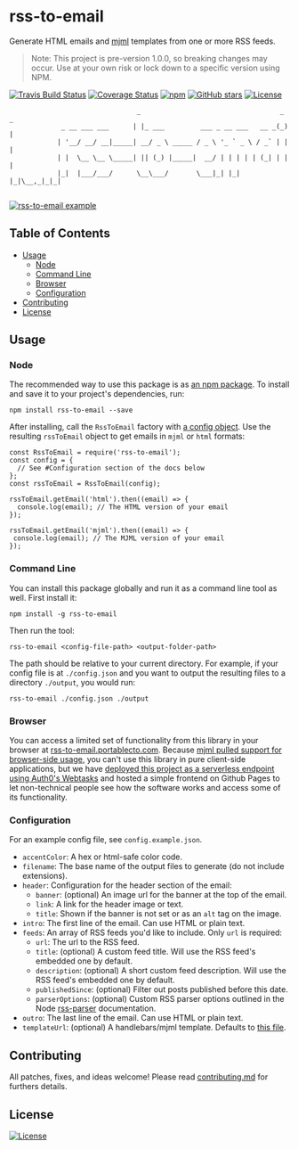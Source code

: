 # rss-to-email

Generate HTML emails and [mjml](https://mjml.io/) templates from one or more RSS feeds.

> Note: This project is pre-version 1.0.0, so breaking changes may occur. Use at your own risk or lock down to a specific version using NPM. 

[![Travis Build Status](https://travis-ci.org/portable-cto/rss-to-email.png?branch=master)](https://travis-ci.org/portable-cto/rss-to-email)
[![Coverage Status](https://coveralls.io/repos/github/portable-cto/rss-to-email/badge.svg)](https://coveralls.io/github/portable-cto/rss-to-email)
[![npm](https://img.shields.io/npm/v/rss-to-email.svg)](https://www.npmjs.com/package/rss-to-email)
[![GitHub stars](https://img.shields.io/github/stars/portable-cto/rss-to-email.svg?style=social&label=Stars)](https://github.com/portable-cto/rss-to-email)
[![License](https://img.shields.io/badge/License-Apache%202.0-blue.svg)](https://opensource.org/licenses/Apache-2.0)

```
                                _                                   _ _ 
             _ __ ___ ___      | |_ ___         ___ _ __ ___   __ _(_) |
            | '__/ __/ __|_____| __/ _ \ _____ / _ \ '_ ` _ \ / _` | | |
            | |  \__ \__ \_____| || (_) |_____|  __/ | | | | | (_| | | |
            |_|  |___/___/      \__\___/       \___|_| |_| |_|\__,_|_|_|
                                                                        

 ```

[![rss-to-email example](http://g.recordit.co/KKSAZBRdsT.gif)](http://g.recordit.co/KKSAZBRdsT.gif)


## Table of Contents

- [Usage](#usage)
  - [Node](#node)
  - [Command Line](#command-line)
  - [Browser](#browser)
  - [Configuration](#configuration)
- [Contributing](#contributing)
- [License](#license)


## Usage

### Node

The recommended way to use this package is as [an npm package](https://www.npmjs.com/package/rss-to-email). To install and save it to your project's dependencies, run:

```
npm install rss-to-email --save
```

After installing, call the `RssToEmail` factory with [a config object](#configuration). Use the resulting `rssToEmail` object to get emails in `mjml` or `html` formats: 

```
const RssToEmail = require('rss-to-email');
const config = {
  // See #Configuration section of the docs below
};
const rssToEmail = RssToEmail(config);

rssToEmail.getEmail('html').then((email) => {
  console.log(email); // The HTML version of your email
});

rssToEmail.getEmail('mjml').then((email) => {
 console.log(email); // The MJML version of your email
});
```

### Command Line

You can install this package globally and run it as a command line tool as well. First install it:

```
npm install -g rss-to-email
```

Then run the tool:

```
rss-to-email <config-file-path> <output-folder-path>
```

The path should be relative to your current directory. For example, if your config file is at `./config.json` and you want to output the resulting files to a directory `./output`, you would run:

```
rss-to-email ./config.json ./output
```

### Browser

You can access a limited set of functionality from this library in your browser at [rss-to-email.portablecto.com](https://rss-to-email.portablecto.com/). Because [mjml pulled support for browser-side usage](https://github.com/mjmlio/mjml/issues/438#issuecomment-302712905), you can't use this library in pure client-side applications, but we have [deployed this project as a serverless endpoint using Auth0's Webtasks](webtask/readme.md) and hosted a simple frontend on Github Pages to let non-technical people see how the software works and access some of its functionality.

### Configuration

For an example config file, see `config.example.json`.

- `accentColor`: A hex or html-safe color code.
- `filename`: The base name of the output files to generate (do not include extensions).
- `header`: Configuration for the header section of the email:
  - `banner`: (optional) An image url for the banner at the top of the email.
  - `link`: A link for the header image or text.
  - `title`: Shown if the banner is not set or as an `alt` tag on the image.
- `intro`: The first line of the email. Can use HTML or plain text.
- `feeds`: An array of RSS feeds you'd like to include. Only `url` is required:
  - `url`: The url to the RSS feed.
  - `title`: (optional) A custom feed title. Will use the RSS feed's embedded one by default.
  - `description`: (optional) A short custom feed description. Will use the RSS feed's embedded one by default.
  - `publishedSince`: (optional) Filter out posts published before this date.
  - `parserOptions`: (optional) Custom RSS parser options outlined in the Node [rss-parser](https://www.npmjs.com/package/rss-parser#xml-options) documentation.
- `outro`: The last line of the email. Can use HTML or plain text.
- `templateUrl`: (optional) A handlebars/mjml template. Defaults to [this file](https://raw.githubusercontent.com/portable-cto/rss-to-email/master/src/templates/default.mjml).


## Contributing

All patches, fixes, and ideas welcome! Please read [contributing.md](contributing.md) for furthers details.


## License

[![License](https://img.shields.io/badge/License-Apache%202.0-blue.svg)](https://opensource.org/licenses/Apache-2.0)
